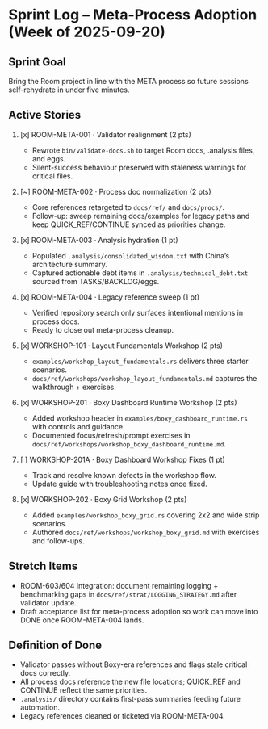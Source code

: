 # Sprint Log – Meta-Process Adoption (Week of 2025-09-20)

## Sprint Goal
Bring the Room project in line with the META process so future sessions self-rehydrate in under five minutes.

## Active Stories
1. [x] ROOM-META-001 · Validator realignment (2 pts)
   - Rewrote `bin/validate-docs.sh` to target Room docs, .analysis files, and eggs.
   - Silent-success behaviour preserved with staleness warnings for critical files.

2. [~] ROOM-META-002 · Process doc normalization (2 pts)
   - Core references retargeted to `docs/ref/` and `docs/procs/`.
   - Follow-up: sweep remaining docs/examples for legacy paths and keep QUICK_REF/CONTINUE synced as priorities change.

3. [x] ROOM-META-003 · Analysis hydration (1 pt)
   - Populated `.analysis/consolidated_wisdom.txt` with China’s architecture summary.
   - Captured actionable debt items in `.analysis/technical_debt.txt` sourced from TASKS/BACKLOG/eggs.

4. [x] ROOM-META-004 · Legacy reference sweep (1 pt)
   - Verified repository search only surfaces intentional mentions in process docs.
   - Ready to close out meta-process cleanup.

5. [x] WORKSHOP-101 · Layout Fundamentals Workshop (2 pts)
   - `examples/workshop_layout_fundamentals.rs` delivers three starter scenarios.
   - `docs/ref/workshops/workshop_layout_fundamentals.md` captures the walkthrough + exercises.

6. [x] WORKSHOP-201 · Boxy Dashboard Runtime Workshop (2 pts)
   - Added workshop header in `examples/boxy_dashboard_runtime.rs` with controls and guidance.
   - Documented focus/refresh/prompt exercises in `docs/ref/workshops/workshop_boxy_dashboard_runtime.md`.

7. [ ] WORKSHOP-201A · Boxy Dashboard Workshop Fixes (1 pt)
   - Track and resolve known defects in the workshop flow.
   - Update guide with troubleshooting notes once fixed.

8. [x] WORKSHOP-202 · Boxy Grid Workshop (2 pts)
   - Added `examples/workshop_boxy_grid.rs` covering 2x2 and wide strip scenarios.
   - Authored `docs/ref/workshops/workshop_boxy_grid.md` with exercises and follow-ups.

## Stretch Items
- ROOM-603/604 integration: document remaining logging + benchmarking gaps in `docs/ref/strat/LOGGING_STRATEGY.md` after validator update.
- Draft acceptance list for meta-process adoption so work can move into DONE once ROOM-META-004 lands.

## Definition of Done
- Validator passes without Boxy-era references and flags stale critical docs correctly.
- All process docs reference the new file locations; QUICK_REF and CONTINUE reflect the same priorities.
- `.analysis/` directory contains first-pass summaries feeding future automation.
- Legacy references cleaned or ticketed via ROOM-META-004.
